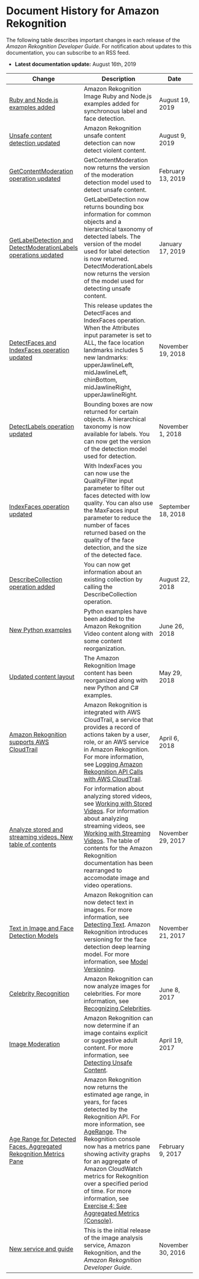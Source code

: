 # Document History for Amazon Rekognition<a name="document-history"></a>

The following table describes important changes in each release of the *Amazon Rekognition Developer Guide*\. For notification about updates to this documentation, you can subscribe to an RSS feed\. 
+ **Latest documentation update:** August 16th, 2019

| Change | Description | Date | 
| --- |--- |--- |
| [Ruby and Node\.js examples added](#document-history) | Amazon Rekognition Image Ruby and Node\.js examples added for synchronous label and face detection\.  | August 19, 2019 | 
| [Unsafe content detection updated](#document-history) | Amazon Rekognition unsafe content detection can now detect violent content\.  | August 9, 2019 | 
| [GetContentModeration operation updated](#document-history) | GetContentModeration now returns the version of the moderation detection model used to detect unsafe content\.  | February 13, 2019 | 
| [GetLabelDetection and DetectModerationLabels operations updated](#document-history) | GetLabelDetection now returns bounding box information for common objects and a hierarchical taxonomy of detected labels\. The version of the model used for label detection is now returned\. DetectModerationLabels now returns the version of the model used for detecting unsafe content\.  | January 17, 2019 | 
| [DetectFaces and IndexFaces operation updated](#document-history) | This release updates the DetectFaces and IndexFaces operation\. When the Attributes input parameter is set to ALL, the face location landmarks includes 5 new landmarks: upperJawlineLeft, midJawlineLeft, chinBottom, midJawlineRight, upperJawlineRight\.  | November 19, 2018 | 
| [DetectLabels operation updated](#document-history) | Bounding boxes are now returned for certain objects\. A hierarchical taxonomy is now available for labels\. You can now get the version of the detection model used for detection\. | November 1, 2018 | 
| [IndexFaces operation updated](#document-history) | With IndexFaces you can now use the QualityFilter input parameter to filter out faces detected with low quality\. You can also use the MaxFaces input parameter to reduce the number of faces returned based on the quality of the face detection, and the size of the detected face\.  | September 18, 2018 | 
| [DescribeCollection operation added](#document-history) | You can now get information about an existing collection by calling the DescribeCollection operation\.  | August 22, 2018 | 
| [New Python examples](#document-history) | Python examples have been added to the Amazon Rekognition Video content along with some content reorganization\.  | June 26, 2018 | 
| [Updated content layout](#document-history) | The Amazon Rekognition Image content has been reorganized along with new Python and C\# examples\.  | May 29, 2018 | 
| [Amazon Rekognition supports AWS CloudTrail](#document-history) | Amazon Rekognition is integrated with AWS CloudTrail, a service that provides a record of actions taken by a user, role, or an AWS service in Amazon Rekognition\. For more information, see [Logging Amazon Rekognition API Calls with AWS CloudTrail](https://docs.aws.amazon.com/rekognition/latest/dg//logging-using-cloudtrail.html)\.  | April 6, 2018 | 
| [Analyze stored and streaming videos\. New table of contents](#document-history) | For information about analyzing stored videos, see [Working with Stored Videos](https://docs.aws.amazon.com/rekognition/latest/dg//video.html)\. For information about analyzing streaming videos, see [Working with Streaming Videos](https://docs.aws.amazon.com/rekognition/latest/dg//streaming-video.html)\. The table of contents for the Amazon Rekognition documentation has been rearranged to accomodate image and video operations\.  | November 29, 2017 | 
| [Text in Image and Face Detection Models](#document-history) | Amazon Rekognition can now detect text in images\. For more information, see [Detecting Text](https://docs.aws.amazon.com/rekognition/latest/dg//text-detection.html)\. Amazon Rekognition introduces versioning for the face detection deep learning model\. For more information, see [Model Versioning](https://docs.aws.amazon.com/rekognition/latest/dg//face-detection-model.html)\. | November 21, 2017 | 
| [Celebrity Recognition](#document-history) | Amazon Rekognition can now analyze images for celebrities\. For more information, see [Recognizing Celebrities](https://docs.aws.amazon.com/rekognition/latest/dg//celebrities.html)\. | June 8, 2017 | 
| [Image Moderation](#document-history) | Amazon Rekognition can now determine if an image contains explicit or suggestive adult content\. For more information, see [Detecting Unsafe Content](https://docs.aws.amazon.com/rekognition/latest/dg//moderation.html)\. | April 19, 2017 | 
| [Age Range for Detected Faces\. Aggregated Rekognition Metrics Pane](#document-history) | Amazon Rekognition now returns the estimated age range, in years, for faces detected by the Rekognition API\. For more information, see [AgeRange](https://docs.aws.amazon.com/rekognition/latest/dg//API_AgeRange.html)\. The Rekognition console now has a metrics pane showing activity graphs for an aggregate of Amazon CloudWatch metrics for Rekognition over a specified period of time\. For more information, see [Exercise 4: See Aggregated Metrics \(Console\)](https://docs.aws.amazon.com/rekognition/latest/dg//aggregated-metrics.html)\. | February 9, 2017 | 
| [New service and guide](#document-history) | This is the initial release of the image analysis service, Amazon Rekognition, and the *Amazon Rekognition Developer Guide*\. | November 30, 2016 | 